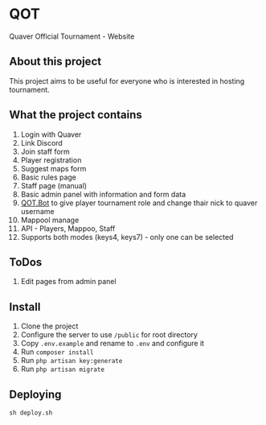 # QOT

Quaver Official Tournament - Website

## About this project

This project aims to be useful for everyone who is interested in hosting tournament.

## What the project contains
1. Login with Quaver
2. Link Discord
3. Join staff form
4. Player registration
5. Suggest maps form
6. Basic rules page
7. Staff page (manual)
8. Basic admin panel with information and form data
9. [QOT.Bot](https://github.com/AiAe/qot.bot) to give player tournament role and change thair nick to quaver username
10. Mappool manage
11. API - Players, Mappoo, Staff
12. Supports both modes (keys4, keys7) - only one can be selected

## ToDos
1. Edit pages from admin panel

## Install
1. Clone the project
2. Configure the server to use `/public` for root directory
3. Copy `.env.example` and rename to `.env` and configure it
4. Run `composer install`
5. Run `php artisan key:generate`
6. Run `php artisan migrate`

## Deploying
`sh deploy.sh`

